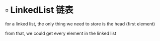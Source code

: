 # ▫ LinkedList 链表

for a linked list, the only thing we need to store is the head (first element)

from that, we could get every element in the linked list

